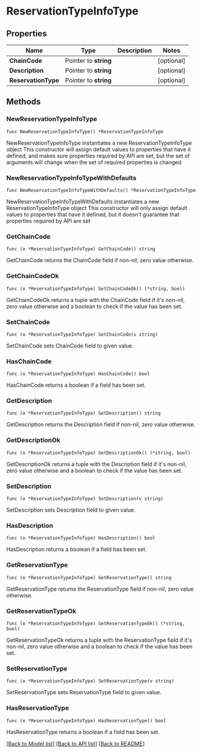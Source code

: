 # ReservationTypeInfoType

## Properties

Name | Type | Description | Notes
------------ | ------------- | ------------- | -------------
**ChainCode** | Pointer to **string** |  | [optional] 
**Description** | Pointer to **string** |  | [optional] 
**ReservationType** | Pointer to **string** |  | [optional] 

## Methods

### NewReservationTypeInfoType

`func NewReservationTypeInfoType() *ReservationTypeInfoType`

NewReservationTypeInfoType instantiates a new ReservationTypeInfoType object
This constructor will assign default values to properties that have it defined,
and makes sure properties required by API are set, but the set of arguments
will change when the set of required properties is changed

### NewReservationTypeInfoTypeWithDefaults

`func NewReservationTypeInfoTypeWithDefaults() *ReservationTypeInfoType`

NewReservationTypeInfoTypeWithDefaults instantiates a new ReservationTypeInfoType object
This constructor will only assign default values to properties that have it defined,
but it doesn't guarantee that properties required by API are set

### GetChainCode

`func (o *ReservationTypeInfoType) GetChainCode() string`

GetChainCode returns the ChainCode field if non-nil, zero value otherwise.

### GetChainCodeOk

`func (o *ReservationTypeInfoType) GetChainCodeOk() (*string, bool)`

GetChainCodeOk returns a tuple with the ChainCode field if it's non-nil, zero value otherwise
and a boolean to check if the value has been set.

### SetChainCode

`func (o *ReservationTypeInfoType) SetChainCode(v string)`

SetChainCode sets ChainCode field to given value.

### HasChainCode

`func (o *ReservationTypeInfoType) HasChainCode() bool`

HasChainCode returns a boolean if a field has been set.

### GetDescription

`func (o *ReservationTypeInfoType) GetDescription() string`

GetDescription returns the Description field if non-nil, zero value otherwise.

### GetDescriptionOk

`func (o *ReservationTypeInfoType) GetDescriptionOk() (*string, bool)`

GetDescriptionOk returns a tuple with the Description field if it's non-nil, zero value otherwise
and a boolean to check if the value has been set.

### SetDescription

`func (o *ReservationTypeInfoType) SetDescription(v string)`

SetDescription sets Description field to given value.

### HasDescription

`func (o *ReservationTypeInfoType) HasDescription() bool`

HasDescription returns a boolean if a field has been set.

### GetReservationType

`func (o *ReservationTypeInfoType) GetReservationType() string`

GetReservationType returns the ReservationType field if non-nil, zero value otherwise.

### GetReservationTypeOk

`func (o *ReservationTypeInfoType) GetReservationTypeOk() (*string, bool)`

GetReservationTypeOk returns a tuple with the ReservationType field if it's non-nil, zero value otherwise
and a boolean to check if the value has been set.

### SetReservationType

`func (o *ReservationTypeInfoType) SetReservationType(v string)`

SetReservationType sets ReservationType field to given value.

### HasReservationType

`func (o *ReservationTypeInfoType) HasReservationType() bool`

HasReservationType returns a boolean if a field has been set.


[[Back to Model list]](../README.md#documentation-for-models) [[Back to API list]](../README.md#documentation-for-api-endpoints) [[Back to README]](../README.md)


